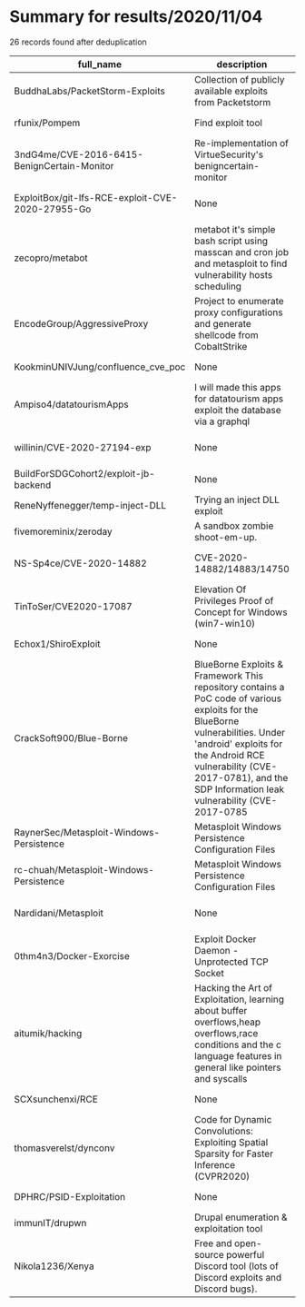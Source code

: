 
# Summary for results/2020/11/04
    
26 records found after deduplication

| full_name | description | html_url | matched_list | matched_count | pushed_at | size | stargazers_count | language | forks_count | vul_ids |
|--------------------------------------------------|------------------------------------------------------------------------------------------------------------------------------------------------------------------------------------------------------------------------------------------------------------------|---------------------------------------------------------------------|---------------------------------------------------------------|-----------------|---------------------------|--------|--------------------|------------------|---------------|--------------------------------------------------------|
| BuddhaLabs/PacketStorm-Exploits | Collection of publicly available exploits from Packetstorm | https://github.com/BuddhaLabs/PacketStorm-Exploits | ['exploit'] | 1 | 2020-11-04 14:59:46+00:00 | 800513 | 387 | HTML | 191 | [] |
| rfunix/Pompem | Find exploit tool | https://github.com/rfunix/Pompem | ['exploit'] | 1 | 2020-11-04 03:01:11+00:00 | 392 | 803 | Python | 265 | [] |
| 3ndG4me/CVE-2016-6415-BenignCertain-Monitor | Re-implementation of VirtueSecurity's benigncertain-monitor | https://github.com/3ndG4me/CVE-2016-6415-BenignCertain-Monitor | ['cve-2'] | 1 | 2020-11-04 20:24:52+00:00 | 7 | 2 | Python | 0 | ['CVE-2016-6415'] |
| ExploitBox/git-lfs-RCE-exploit-CVE-2020-27955-Go | None | https://github.com/ExploitBox/git-lfs-RCE-exploit-CVE-2020-27955-Go | ['cve-2', 'exploit', 'rce'] | 3 | 2020-11-04 19:09:31+00:00 | 1326 | 12 | Go | 2 | ['CVE-2020-27955'] |
| zecopro/metabot | metabot it's simple bash script using masscan and cron job and metasploit to find vulnerability hosts scheduling | https://github.com/zecopro/metabot | ['metasploit module OR payload'] | 1 | 2020-11-04 22:12:13+00:00 | 13 | 2 | Shell | 1 | [] |
| EncodeGroup/AggressiveProxy | Project to enumerate proxy configurations and generate shellcode from CobaltStrike | https://github.com/EncodeGroup/AggressiveProxy | ['shellcode'] | 1 | 2020-11-04 16:08:11+00:00 | 20 | 126 | C# | 19 | [] |
| KookminUNIVJung/confluence_cve_poc | None | https://github.com/KookminUNIVJung/confluence_cve_poc | ['cve poc'] | 1 | 2020-11-04 12:47:08+00:00 | 1 | 0 | | 0 | [] |
| Ampiso4/datatourismApps | I will made this apps for datatourism apps exploit the database via a graphql | https://github.com/Ampiso4/datatourismApps | ['exploit'] | 1 | 2020-11-04 12:21:33+00:00 | 0 | 0 | | 0 | [] |
| willinin/CVE-2020-27194-exp | None | https://github.com/willinin/CVE-2020-27194-exp | ['cve-2'] | 1 | 2020-11-04 13:10:23+00:00 | 8 | 0 | C | 0 | ['CVE-2020-27194'] |
| BuildForSDGCohort2/exploit-jb-backend | None | https://github.com/BuildForSDGCohort2/exploit-jb-backend | ['exploit'] | 1 | 2020-11-04 09:11:18+00:00 | 0 | 0 | | 0 | [] |
| ReneNyffenegger/temp-inject-DLL | Trying an inject DLL exploit | https://github.com/ReneNyffenegger/temp-inject-DLL | ['exploit'] | 1 | 2020-11-04 08:58:36+00:00 | 0 | 0 | | 0 | [] |
| fivemoreminix/zeroday | A sandbox zombie shoot-em-up. | https://github.com/fivemoreminix/zeroday | ['zeroday'] | 1 | 2020-11-04 05:59:56+00:00 | 0 | 0 | nan | 0 | [] |
| NS-Sp4ce/CVE-2020-14882 | CVE-2020-14882/14883/14750 | https://github.com/NS-Sp4ce/CVE-2020-14882 | ['cve-2'] | 1 | 2020-11-04 03:15:33+00:00 | 5 | 12 | Python | 4 | ['CVE-2020-14882'] |
| TinToSer/CVE2020-17087 | Elevation Of Privileges Proof of Concept for Windows (win7-win10) | https://github.com/TinToSer/CVE2020-17087 | ['cve-2'] | 1 | 2020-11-04 00:18:18+00:00 | 10 | 27 | | 11 | [] |
| Echox1/ShiroExploit | None | https://github.com/Echox1/ShiroExploit | ['exploit'] | 1 | 2020-11-04 04:02:58+00:00 | 9 | 35 | Python | 6 | [] |
| CrackSoft900/Blue-Borne | BlueBorne Exploits & Framework This repository contains a PoC code of various exploits for the BlueBorne vulnerabilities. Under 'android' exploits for the Android RCE vulnerability (CVE-2017-0781), and the SDP Information leak vulnerability (CVE-2017-0785 | https://github.com/CrackSoft900/Blue-Borne | ['cve poc', 'exploit', 'rce', 'rce poc', 'vulnerability poc'] | 5 | 2020-11-04 16:49:05+00:00 | 91 | 1 | Python | 0 | ['CVE-2017-0781', 'CVE-2017-0785', 'CVE-2017-1000251'] |
| RaynerSec/Metasploit-Windows-Persistence | Metasploit Windows Persistence Configuration Files | https://github.com/RaynerSec/Metasploit-Windows-Persistence | ['metasploit module OR payload'] | 1 | 2020-11-04 10:50:49+00:00 | 22 | 1 | | 0 | [] |
| rc-chuah/Metasploit-Windows-Persistence | Metasploit Windows Persistence Configuration Files | https://github.com/rc-chuah/Metasploit-Windows-Persistence | ['metasploit module OR payload'] | 1 | 2020-11-04 10:50:05+00:00 | 35 | 1 | | 0 | [] |
| Nardidani/Metasploit | None | https://github.com/Nardidani/Metasploit | ['metasploit module OR payload'] | 1 | 2020-11-04 10:43:26+00:00 | 2 | 0 | | 0 | [] |
| 0thm4n3/Docker-Exorcise | Exploit Docker Daemon - Unprotected TCP Socket | https://github.com/0thm4n3/Docker-Exorcise | ['exploit'] | 1 | 2020-11-04 23:49:05+00:00 | 7 | 0 | Shell | 0 | [] |
| aitumik/hacking | Hacking the Art of Exploitation, learning about buffer overflows,heap overflows,race conditions and the c language features in general like pointers and syscalls | https://github.com/aitumik/hacking | ['exploit', 'heap overflow'] | 2 | 2020-11-04 12:53:25+00:00 | 23 | 0 | C | 0 | [] |
| SCXsunchenxi/RCE | None | https://github.com/SCXsunchenxi/RCE | ['rce'] | 1 | 2020-11-04 05:14:06+00:00 | 618 | 0 | Jupyter Notebook | 0 | [] |
| thomasverelst/dynconv | Code for Dynamic Convolutions: Exploiting Spatial Sparsity for Faster Inference (CVPR2020) | https://github.com/thomasverelst/dynconv | ['exploit'] | 1 | 2020-11-04 16:16:40+00:00 | 109676 | 93 | Cuda | 14 | [] |
| DPHRC/PSID-Exploitation | None | https://github.com/DPHRC/PSID-Exploitation | ['exploit'] | 1 | 2020-11-04 15:29:56+00:00 | 132556 | 1 | | 0 | [] |
| immunIT/drupwn | Drupal enumeration & exploitation tool | https://github.com/immunIT/drupwn | ['exploit'] | 1 | 2020-11-04 13:43:29+00:00 | 342 | 426 | Python | 109 | [] |
| Nikola1236/Xenya | Free and open-source powerful Discord tool (lots of Discord exploits and Discord bugs). | https://github.com/Nikola1236/Xenya | ['exploit'] | 1 | 2020-11-04 12:22:57+00:00 | 47980 | 0 | | 0 | [] |
